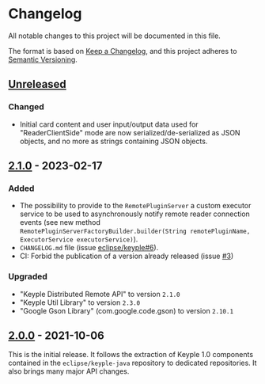 # Changelog
All notable changes to this project will be documented in this file.

The format is based on [Keep a Changelog](https://keepachangelog.com/en/1.0.0/),
and this project adheres to [Semantic Versioning](https://semver.org/spec/v2.0.0.html).

## [Unreleased]
### Changed
- Initial card content and user input/output data used for "ReaderClientSide" mode are now serialized/de-serialized
  as JSON objects, and no more as strings containing JSON objects.

## [2.1.0] - 2023-02-17
### Added
- The possibility to provide to the `RemotePluginServer` a custom executor service to be used to asynchronously notify 
  remote reader connection events (see new method 
  `RemotePluginServerFactoryBuilder.builder(String remotePluginName, ExecutorService executorService)`).
- `CHANGELOG.md` file (issue [eclipse/keyple#6]).
- CI: Forbid the publication of a version already released (issue [#3])
### Upgraded
- "Keyple Distributed Remote API" to version `2.1.0`
- "Keyple Util Library" to version `2.3.0`
- "Google Gson Library" (com.google.code.gson) to version `2.10.1`

## [2.0.0] - 2021-10-06
This is the initial release.
It follows the extraction of Keyple 1.0 components contained in the `eclipse/keyple-java` repository to dedicated 
repositories.
It also brings many major API changes.

[unreleased]: https://github.com/eclipse/keyple-distributed-remote-java-lib/compare/2.1.0...HEAD
[2.1.0]: https://github.com/eclipse/keyple-distributed-remote-java-lib/compare/2.0.0...2.1.0
[2.0.0]: https://github.com/eclipse/keyple-distributed-remote-java-lib/releases/tag/2.0.0

[#3]: https://github.com/eclipse/keyple-distributed-remote-java-lib/issues/3

[eclipse/keyple#6]: https://github.com/eclipse/keyple/issues/6
